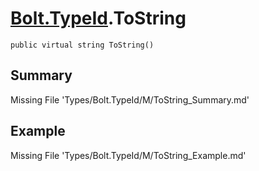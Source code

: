 # [Bolt.TypeId](Types/Bolt.TypeId.md).ToString
`public virtual string ToString()`
## Summary
Missing File 'Types/Bolt.TypeId/M/ToString_Summary.md'
## Example
Missing File 'Types/Bolt.TypeId/M/ToString_Example.md'
